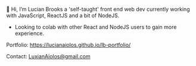 👋 Hi, 
I’m Lucian Brooks a 'self-taught' front end web dev currently working with JavaScript, ReactJS and a bit of NodeJS.

- Looking to colab with other React and NodeJS users to gain more experience.


Portfolio: https://lucianaiolos.github.io/lb-portfolio/

Contact: LuxianAiolos@gmail.com


